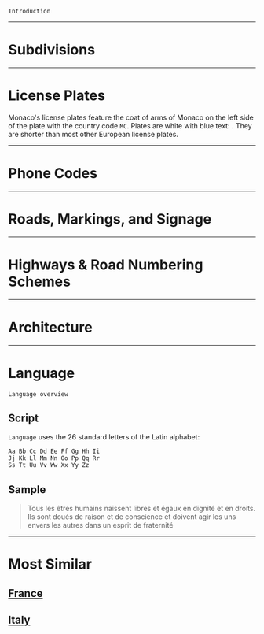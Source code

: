 `Introduction`

---

# Subdivisions

---

# License Plates

Monaco's license plates feature the coat of arms of Monaco on the left side of the plate with the country code `MC`. Plates are white with blue text: <LicensePlate style="mc" code="MC" format="1234" text="blue" />. They are shorter than most other European license plates.

---

# Phone Codes

---

# Roads, Markings, and Signage

---

# Highways & Road Numbering Schemes

---

# Architecture

---

# Language

`Language overview`

## Script

`Language` uses the 26 standard letters of the Latin alphabet:

```
Aa Bb Cc Dd Ee Ff Gg Hh Ii
Jj Kk Ll Mm Nn Oo Pp Qq Rr
Ss Tt Uu Vv Ww Xx Yy Zz
```

## Sample

> Tous les êtres humains naissent libres et égaux en dignité et en droits. Ils sont doués de raison et de conscience et doivent agir les uns envers les autres dans un esprit de fraternité

---

# Most Similar

## [France](/countries/FRA)

## [Italy](/countries/ITA)
